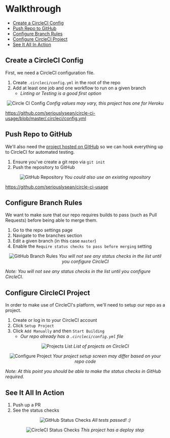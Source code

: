 # Walkthrough

* [Create a CircleCI Config](#create-a-circleci-config)
* [Push Repo to GitHub](#push-repo-to-github)
* [Configure Branch Rules](#configure-branch-rules)
* [Configure CircleCI Project](#configure-circleci-project)
* [See It All In Action](#see-it-all-in-action)

## Create a CircleCI Config

First, we need a CircleCI configuration file.

1. Create `.circleci/config.yml` in the root of the repo
2. Add at least one job and one workflow to run on a given branch
    - _Linting or Testing is a good first option_

<p align="center">
    <img src="images/circle-ci-config.png" alt="Circle CI Config">
    <em>Config values may vary, this project has one for Heroku</em>
</p>

https://github.com/seriouslysean/circle-ci-usage/blob/master/.circleci/config.yml

## Push Repo to GitHub

We'll also need the [project hosted on GitHub](https://github.com/seriouslysean/circle-ci-usage) so we can hook everything up to CircleCI for automated testing.

1. Ensure you've create a git repo via `git init`
2. Push the repository to GitHub

<p align="center">
    <img src="images/github-repo.png" alt="GitHub Repository">
    <em>You could also use an existing repository</em>
</p>

https://github.com/seriouslysean/circle-ci-usage

## Configure Branch Rules

We want to make sure that our repo requires builds to pass (such as Pull Requests) before being able to merge them.

1. Go to the repo settings page
2. Navigate to the branches section
3. Edit a given branch (in this case `master`)
4. Enable the `Require status checks to pass before merging` setting

<p align="center">
    <img src="images/github-branch-rules.png" alt="GitHub Branch Rules">
    <em>You will not see any status checks in the list until you configure CircleCI</em>
</p>

_Note: You will not see any status checks in the list until you configure CircleCI._

## Configure CircleCI Project

In order to make use of CircleCI's platform, we'll need to setup our repo as a project.

1. Create or log in to your CircleCI account
2. Click `Setup Project`
3. Click `Add Manually` and then `Start Building`
    - _Our repo already has a `.circleci/config.yml` file_

<p align="center">
    <img src="images/circle-ci-projects.png" alt="Projects List">
    <em>List of projects on CircleCI</em>
</p>

<p align="center">
    <img src="images/circle-ci-setup.png" alt="Configure Project">
    <em>Your project setup screen may differ based on your repo code</em>
</p>

_Note: At this point you should be able to make the status checks in GitHub required._

## See It All In Action

1. Push up a PR
2. See the status checks

<p align="center">
    <img src="images/github-status-checks.png" alt="GitHub Status Checks">
    <em>All tests passed! :)</em>
</p>

<p align="center">
    <img src="images/circle-ci-status-checks.png" alt="CircleCI Status Checks">
    <em>This project has a deploy step</em>
</p>
